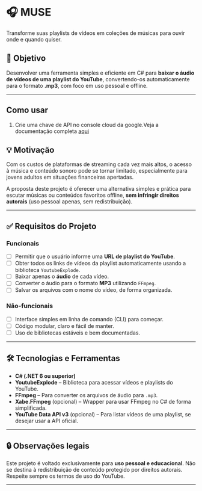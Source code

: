 # 🎧 MUSE
Transforme suas playlists de vídeos em coleções de músicas para ouvir onde e quando quiser.

## 🧠 Objetivo

Desenvolver uma ferramenta simples e eficiente em C# para **baixar o áudio de vídeos de uma playlist do YouTube**, convertendo-os automaticamente para o formato **.mp3**, com foco em uso pessoal e offline.

---

## Como usar

1. Crie uma chave de API no console cloud da google.Veja a documentação completa [aqui](docs/apikey.md)


## 💡 Motivação

Com os custos de plataformas de streaming cada vez mais altos, o acesso à música e conteúdo sonoro pode se tornar limitado, especialmente para jovens adultos em situações financeiras apertadas.

A proposta deste projeto é oferecer uma alternativa simples e prática para escutar músicas ou conteúdos favoritos offline, **sem infringir direitos autorais** (uso pessoal apenas, sem redistribuição).

---

## ✅ Requisitos do Projeto

### Funcionais
- [ ] Permitir que o usuário informe uma **URL de playlist do YouTube**.
- [ ] Obter todos os links de vídeos da playlist automaticamente usando a biblioteca `YoutubeExplode`.
- [ ] Baixar apenas o **áudio** de cada vídeo.
- [ ] Converter o áudio para o formato **MP3** utilizando `FFmpeg`.
- [ ] Salvar os arquivos com o nome do vídeo, de forma organizada.

### Não-funcionais
- [ ] Interface simples em linha de comando (CLI) para começar.
- [ ] Código modular, claro e fácil de manter.
- [ ] Uso de bibliotecas estáveis e bem documentadas.

---

## 🛠️ Tecnologias e Ferramentas

- **C# (.NET 6 ou superior)**
- **YoutubeExplode** – Biblioteca para acessar vídeos e playlists do YouTube.
- **FFmpeg** – Para converter os arquivos de áudio para `.mp3`.
- **Xabe.FFmpeg** (opcional) – Wrapper para usar FFmpeg no C# de forma simplificada.
- **YouTube Data API v3** (opcional) – Para listar vídeos de uma playlist, se desejar usar a API oficial.

---

## 🔒 Observações legais

Este projeto é voltado exclusivamente para **uso pessoal e educacional**. Não se destina à redistribuição de conteúdo protegido por direitos autorais. Respeite sempre os termos de uso do YouTube.

---
